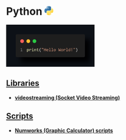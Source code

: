 # Python <a href="https://www.python.org/" title="Python"><img src="images/python-logo.png" width=24/></a>

<img src="images/HelloWorld.png" alt="example" width="240"/>

## [Libraries](Libraries)

- **[videostreaming (Socket Video Streaming)](Libraries/videostreaming)**

## [Scripts](Scripts)

- **[Numworks (Graphic Calculator) scripts](Scripts/Numworks)**
